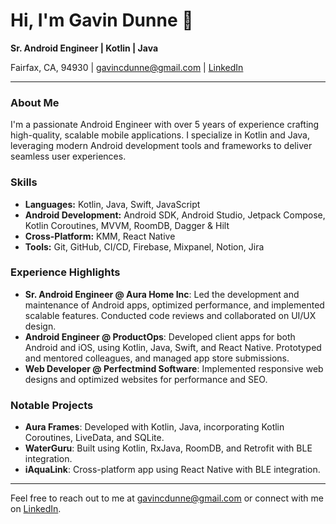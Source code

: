 # Hi, I'm Gavin Dunne 👋

**Sr. Android Engineer | Kotlin | Java**

Fairfax, CA, 94930 | [gavincdunne@gmail.com](mailto:gavincdunne@gmail.com) | [LinkedIn](https://linkedin.com/in/dunnefortheday)

---

### About Me

I'm a passionate Android Engineer with over 5 years of experience crafting high-quality, scalable mobile applications. I specialize in Kotlin and Java, leveraging modern Android development tools and frameworks to deliver seamless user experiences.

### Skills

- **Languages:** Kotlin, Java, Swift, JavaScript
- **Android Development:** Android SDK, Android Studio, Jetpack Compose, Kotlin Coroutines, MVVM, RoomDB, Dagger & Hilt
- **Cross-Platform:** KMM, React Native
- **Tools:** Git, GitHub, CI/CD, Firebase, Mixpanel, Notion, Jira

### Experience Highlights

- **Sr. Android Engineer @ Aura Home Inc**: Led the development and maintenance of Android apps, optimized performance, and implemented scalable features. Conducted code reviews and collaborated on UI/UX design.
- **Android Engineer @ ProductOps**: Developed client apps for both Android and iOS, using Kotlin, Java, Swift, and React Native. Prototyped and mentored colleagues, and managed app store submissions.
- **Web Developer @ Perfectmind Software**: Implemented responsive web designs and optimized websites for performance and SEO.

### Notable Projects

- **Aura Frames**: Developed with Kotlin, Java, incorporating Kotlin Coroutines, LiveData, and SQLite.
- **WaterGuru**: Built using Kotlin, RxJava, RoomDB, and Retrofit with BLE integration.
- **iAquaLink**: Cross-platform app using React Native with BLE integration.

---

Feel free to reach out to me at [gavincdunne@gmail.com](mailto:gavincdunne@gmail.com) or connect with me on [LinkedIn](https://linkedin.com/in/dunnefortheday).
